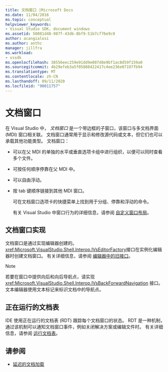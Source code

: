 ```yaml
---
title: 文档窗口 |Microsoft Docs
ms.date: 11/04/2016
ms.topic: conceptual
helpviewer_keywords:
- Visual Studio SDK, document windows
ms.assetid: 50081d48-987f-43db-8bf9-51b7cf76e9c0
author: acangialosi
ms.author: anthc
manager: jillfra
ms.workload:
- vssdk
ms.openlocfilehash: 38556eec259e91dd9e007d8e9bf1ac8d59f159a0
ms.sourcegitcommit: 4b29efeb3a5f05888422417c4ee236e07197fb94
ms.translationtype: MT
ms.contentlocale: zh-CN
ms.lasthandoff: 09/11/2020
ms.locfileid: "90011757"
---
```

# <a name="document-windows"></a>文档窗口
在 Visual Studio 中， *文档窗口* 是一个带边框的子窗口，该窗口与多文档界面 (MDI) 窗口相关联。 文档窗口通常用于显示和修改源代码或文本，但它们也可以承载其他功能类型。 文档窗口：

- 可以在父 MDI 的单独的水平或垂直选项卡组中进行组织，以便可以同时查看多个文件。

- 可按任何顺序停靠在父 MDI 中。

- 可以自由浮动。

- 按 tab 键顺序链接到其他 MDI 窗口。

  可在文档窗口选项卡的快捷菜单上找到用于分组、停靠和浮动的命令。

  有关 Visual Studio 中窗口行为的详细信息，请参阅 [自定义窗口布局](../../ide/customizing-window-layouts-in-visual-studio.md)。

## <a name="document-window-implementation"></a>文档窗口实现
 文档窗口是通过实现编辑器创建的。 <xref:Microsoft.VisualStudio.Shell.Interop.IVsEditorFactory>接口在实例化编辑器时创建文档窗口。 有关详细信息，请参阅 [编辑器中的旧接口](../../vs-2015/extensibility/legacy-interfaces-in-the-editor.md?view=vs-2015)。

> [!NOTE]
> 若要在窗口中提供向后和向后导航点，请实现 <xref:Microsoft.VisualStudio.Shell.Interop.IVsBackForwardNavigation> 接口。 文本编辑器使用文本标记来标识文档中的导航点。

## <a name="the-running-document-table"></a>正在运行的文档表
 IDE 使用正在运行的文档表 (RDT) 跟踪每个文档窗口的状态。 RDT 是一种机制，通过该机制可以通知文档窗口事件，例如关闭解决方案或编辑文件时。 有关详细信息，请参阅 [运行文档表](../../extensibility/internals/running-document-table.md)。

## <a name="see-also"></a>请参阅
- [延迟的文档加载](../../extensibility/internals/delayed-document-loading.md)